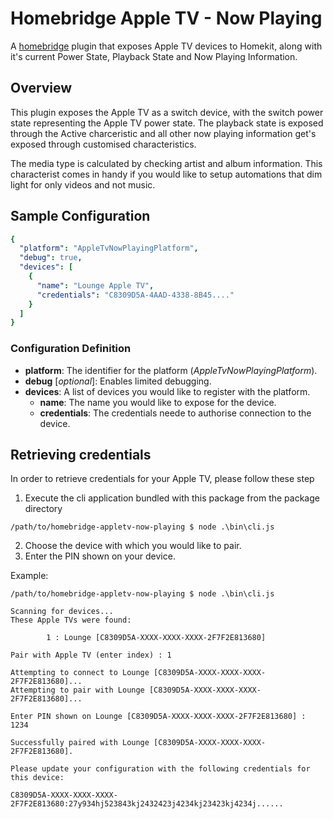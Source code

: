 # Homebridge Apple TV - Now Playing

A [homebridge](https://github.com/nfarina/homebridge) plugin that exposes Apple TV devices to Homekit, along with it's current Power State, Playback State and Now Playing Information.

## Overview

This plugin exposes the Apple TV as a switch device, with the switch power state representing the Apple TV power state. The playback state is exposed through the Active charceristic and all other now playing information get's exposed through customised characteristics.

The media type is calculated by checking artist and album information. This characterist comes in handy if you would like to setup automations that dim light for only videos and not music.

## Sample Configuration

```yaml
{    
  "platform": "AppleTvNowPlayingPlatform",
  "debug": true, 
  "devices": [        
    {            
      "name": "Lounge Apple TV",            
      "credentials": "C8309D5A-4AAD-4338-8B45...."        
    }    
  ]
}
```
### Configuration Definition

* **platform**: The identifier for the platform (*AppleTvNowPlayingPlatform*).
* **debug** [*optional*]: Enables limited debugging.
* **devices**: A list of devices you would like to register with the platform.     
  * **name**: The name you would like to expose for the device.
  * **credentials**: The credentials neede to authorise connection to the device.

## Retrieving credentials

In order to retrieve credentials for your Apple TV, please follow these step

1. Execute the cli application bundled with this package from the package directory
```
/path/to/homebridge-appletv-now-playing $ node .\bin\cli.js
```
2. Choose the device with which you would like to pair.
3. Enter the PIN shown on your device.

Example:

```
/path/to/homebridge-appletv-now-playing $ node .\bin\cli.js

Scanning for devices...
These Apple TVs were found:

        1 : Lounge [C8309D5A-XXXX-XXXX-XXXX-2F7F2E813680]

Pair with Apple TV (enter index) : 1

Attempting to connect to Lounge [C8309D5A-XXXX-XXXX-XXXX-2F7F2E813680]...
Attempting to pair with Lounge [C8309D5A-XXXX-XXXX-XXXX-2F7F2E813680]...

Enter PIN shown on Lounge [C8309D5A-XXXX-XXXX-XXXX-2F7F2E813680] : 1234

Successfully paired with Lounge [C8309D5A-XXXX-XXXX-XXXX-2F7F2E813680].

Please update your configuration with the following credentials for this device:

C8309D5A-XXXX-XXXX-XXXX-2F7F2E813680:27y934hj523843kj2432423j4234kj23423kj4234j......
```
